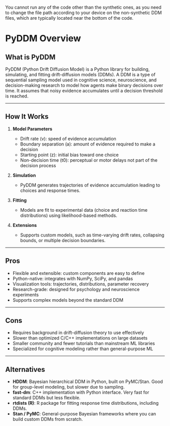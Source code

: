 
You cannot run any of the code other than the synthetic ones, as you need to change the file path according to your device on the non-synthetic DDM files, which are typically located near the bottom of the code. 

# PyDDM Overview

## What is PyDDM

PyDDM (Python Drift Diffusion Model) is a Python library for building, simulating, and fitting drift-diffusion models (DDMs).
A DDM is a type of sequential sampling model used in cognitive science, neuroscience, and decision-making research to model how agents make binary decisions over time. It assumes that noisy evidence accumulates until a decision threshold is reached.

---

## How It Works

1. **Model Parameters**

   * Drift rate (v): speed of evidence accumulation
   * Boundary separation (a): amount of evidence required to make a decision
   * Starting point (z): initial bias toward one choice
   * Non-decision time (t0): perceptual or motor delays not part of the decision process

2. **Simulation**

   * PyDDM generates trajectories of evidence accumulation leading to choices and response times.

3. **Fitting**

   * Models are fit to experimental data (choice and reaction time distributions) using likelihood-based methods.

4. **Extensions**

   * Supports custom models, such as time-varying drift rates, collapsing bounds, or multiple decision boundaries.

---

## Pros

* Flexible and extensible: custom components are easy to define
* Python-native: integrates with NumPy, SciPy, and pandas
* Visualization tools: trajectories, distributions, parameter recovery
* Research-grade: designed for psychology and neuroscience experiments
* Supports complex models beyond the standard DDM

---

## Cons

* Requires background in drift-diffusion theory to use effectively
* Slower than optimized C/C++ implementations on large datasets
* Smaller community and fewer tutorials than mainstream ML libraries
* Specialized for cognitive modeling rather than general-purpose ML

---

## Alternatives

* **HDDM**: Bayesian hierarchical DDM in Python, built on PyMC/Stan. Good for group-level modeling, but slower due to sampling.
* **fast-dm**: C++ implementation with Python interface. Very fast for standard DDMs but less flexible.
* **rtdists (R)**: R package for fitting response time distributions, including DDMs.
* **Stan / PyMC**: General-purpose Bayesian frameworks where you can build custom DDMs from scratch.

